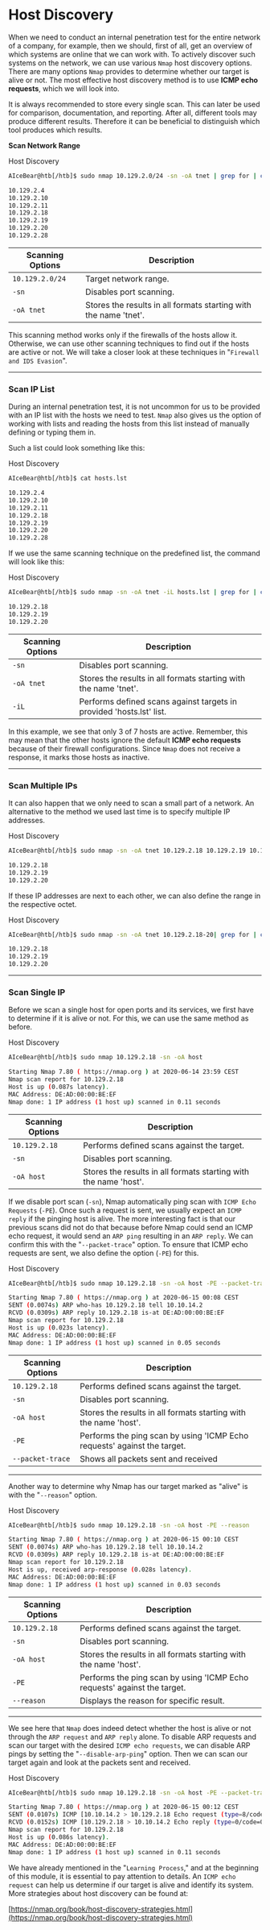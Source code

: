 # Host Discovery

When we need to conduct an internal penetration test for the entire network of a company, for example, then we should, first of all, get an overview of which systems are online that we can work with. To actively discover such systems on the network, we can use various `Nmap` host discovery options. There are many options `Nmap` provides to determine whether our target is alive or not. The most effective host discovery method is to use **ICMP echo requests**, which we will look into.

It is always recommended to store every single scan. This can later be used for comparison, documentation, and reporting. After all, different tools may produce different results. Therefore it can be beneficial to distinguish which tool produces which results.

**Scan Network Range**

Host Discovery

```bash
AIceBear@htb[/htb]$ sudo nmap 10.129.2.0/24 -sn -oA tnet | grep for | cut -d" " -f5

10.129.2.4
10.129.2.10
10.129.2.11
10.129.2.18
10.129.2.19
10.129.2.20
10.129.2.28
```

| **Scanning Options** | **Description**                                                  |
| -------------------- | ---------------------------------------------------------------- |
| `10.129.2.0/24`      | Target network range.                                            |
| `-sn`                | Disables port scanning.                                          |
| `-oA tnet`           | Stores the results in all formats starting with the name 'tnet'. |

This scanning method works only if the firewalls of the hosts allow it. Otherwise, we can use other scanning techniques to find out if the hosts are active or not. We will take a closer look at these techniques in "`Firewall and IDS Evasion`".

***

### Scan IP List

During an internal penetration test, it is not uncommon for us to be provided with an IP list with the hosts we need to test. `Nmap` also gives us the option of working with lists and reading the hosts from this list instead of manually defining or typing them in.

Such a list could look something like this:

Host Discovery

```bash
AIceBear@htb[/htb]$ cat hosts.lst

10.129.2.4
10.129.2.10
10.129.2.11
10.129.2.18
10.129.2.19
10.129.2.20
10.129.2.28
```

If we use the same scanning technique on the predefined list, the command will look like this:

Host Discovery

```bash
AIceBear@htb[/htb]$ sudo nmap -sn -oA tnet -iL hosts.lst | grep for | cut -d" " -f5

10.129.2.18
10.129.2.19
10.129.2.20
```

| **Scanning Options** | **Description**                                                      |
| -------------------- | -------------------------------------------------------------------- |
| `-sn`                | Disables port scanning.                                              |
| `-oA tnet`           | Stores the results in all formats starting with the name 'tnet'.     |
| `-iL`                | Performs defined scans against targets in provided 'hosts.lst' list. |

In this example, we see that only 3 of 7 hosts are active. Remember, this may mean that the other hosts ignore the default **ICMP echo requests** because of their firewall configurations. Since `Nmap` does not receive a response, it marks those hosts as inactive.

***

### Scan Multiple IPs

It can also happen that we only need to scan a small part of a network. An alternative to the method we used last time is to specify multiple IP addresses.

Host Discovery

```bash
AIceBear@htb[/htb]$ sudo nmap -sn -oA tnet 10.129.2.18 10.129.2.19 10.129.2.20| grep for | cut -d" " -f5

10.129.2.18
10.129.2.19
10.129.2.20
```

If these IP addresses are next to each other, we can also define the range in the respective octet.

Host Discovery

```bash
AIceBear@htb[/htb]$ sudo nmap -sn -oA tnet 10.129.2.18-20| grep for | cut -d" " -f5

10.129.2.18
10.129.2.19
10.129.2.20
```

***

### Scan Single IP

Before we scan a single host for open ports and its services, we first have to determine if it is alive or not. For this, we can use the same method as before.

Host Discovery

```bash
AIceBear@htb[/htb]$ sudo nmap 10.129.2.18 -sn -oA host 

Starting Nmap 7.80 ( https://nmap.org ) at 2020-06-14 23:59 CEST
Nmap scan report for 10.129.2.18
Host is up (0.087s latency).
MAC Address: DE:AD:00:00:BE:EF
Nmap done: 1 IP address (1 host up) scanned in 0.11 seconds
```

| **Scanning Options** | **Description**                                                  |
| -------------------- | ---------------------------------------------------------------- |
| `10.129.2.18`        | Performs defined scans against the target.                       |
| `-sn`                | Disables port scanning.                                          |
| `-oA host`           | Stores the results in all formats starting with the name 'host'. |

If we disable port scan (`-sn`), Nmap automatically ping scan with `ICMP Echo Requests` (`-PE`). Once such a request is sent, we usually expect an `ICMP reply` if the pinging host is alive. The more interesting fact is that our previous scans did not do that because before Nmap could send an ICMP echo request, it would send an `ARP ping` resulting in an `ARP reply`. We can confirm this with the "`--packet-trace`" option. To ensure that ICMP echo requests are sent, we also define the option (`-PE`) for this.

Host Discovery

```bash
AIceBear@htb[/htb]$ sudo nmap 10.129.2.18 -sn -oA host -PE --packet-trace 

Starting Nmap 7.80 ( https://nmap.org ) at 2020-06-15 00:08 CEST
SENT (0.0074s) ARP who-has 10.129.2.18 tell 10.10.14.2
RCVD (0.0309s) ARP reply 10.129.2.18 is-at DE:AD:00:00:BE:EF
Nmap scan report for 10.129.2.18
Host is up (0.023s latency).
MAC Address: DE:AD:00:00:BE:EF
Nmap done: 1 IP address (1 host up) scanned in 0.05 seconds
```

| **Scanning Options** | **Description**                                                          |
| -------------------- | ------------------------------------------------------------------------ |
| `10.129.2.18`        | Performs defined scans against the target.                               |
| `-sn`                | Disables port scanning.                                                  |
| `-oA host`           | Stores the results in all formats starting with the name 'host'.         |
| `-PE`                | Performs the ping scan by using 'ICMP Echo requests' against the target. |
| `--packet-trace`     | Shows all packets sent and received                                      |

***

Another way to determine why Nmap has our target marked as "alive" is with the "`--reason`" option.

Host Discovery

```bash
AIceBear@htb[/htb]$ sudo nmap 10.129.2.18 -sn -oA host -PE --reason 

Starting Nmap 7.80 ( https://nmap.org ) at 2020-06-15 00:10 CEST
SENT (0.0074s) ARP who-has 10.129.2.18 tell 10.10.14.2
RCVD (0.0309s) ARP reply 10.129.2.18 is-at DE:AD:00:00:BE:EF
Nmap scan report for 10.129.2.18
Host is up, received arp-response (0.028s latency).
MAC Address: DE:AD:00:00:BE:EF
Nmap done: 1 IP address (1 host up) scanned in 0.03 seconds
```

| **Scanning Options** | **Description**                                                          |
| -------------------- | ------------------------------------------------------------------------ |
| `10.129.2.18`        | Performs defined scans against the target.                               |
| `-sn`                | Disables port scanning.                                                  |
| `-oA host`           | Stores the results in all formats starting with the name 'host'.         |
| `-PE`                | Performs the ping scan by using 'ICMP Echo requests' against the target. |
| `--reason`           | Displays the reason for specific result.                                 |

***

We see here that `Nmap` does indeed detect whether the host is alive or not through the `ARP request` and `ARP reply` alone. To disable ARP requests and scan our target with the desired `ICMP echo requests`, we can disable ARP pings by setting the "`--disable-arp-ping`" option. Then we can scan our target again and look at the packets sent and received.

Host Discovery

```bash
AIceBear@htb[/htb]$ sudo nmap 10.129.2.18 -sn -oA host -PE --packet-trace --disable-arp-ping 

Starting Nmap 7.80 ( https://nmap.org ) at 2020-06-15 00:12 CEST
SENT (0.0107s) ICMP [10.10.14.2 > 10.129.2.18 Echo request (type=8/code=0) id=13607 seq=0] IP [ttl=255 id=23541 iplen=28 ]
RCVD (0.0152s) ICMP [10.129.2.18 > 10.10.14.2 Echo reply (type=0/code=0) id=13607 seq=0] IP [ttl=128 id=40622 iplen=28 ]
Nmap scan report for 10.129.2.18
Host is up (0.086s latency).
MAC Address: DE:AD:00:00:BE:EF
Nmap done: 1 IP address (1 host up) scanned in 0.11 seconds
```

We have already mentioned in the "`Learning Process`," and at the beginning of this module, it is essential to pay attention to details. An `ICMP echo request` can help us determine if our target is alive and identify its system. More strategies about host discovery can be found at:

[https://nmap.org/book/host-discovery-strategies.html](https://nmap.org/book/host-discovery-strategies.html)
